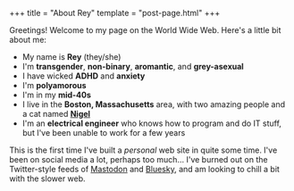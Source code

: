 +++
title = "About Rey"
template = "post-page.html"
+++

Greetings! Welcome to my page on the World Wide Web. Here's a little bit about me:

* My name is **Rey** (they/she)
* I'm **transgender**, **non-binary**, **aromantic**, and **grey-asexual**
* I have wicked **ADHD** and **anxiety**
* I'm **polyamorous**
* I'm in my **mid-40s**
* I live in the **Boston, Massachusetts** area, with two amazing people and a cat named [**Nigel**](/tags/nigel)
* I'm an **electrical engineer** who knows how to program and do IT stuff, but I've been unable to work for a few years

This is the first time I've built a *personal* web site in quite some time. I've been on social media a lot, perhaps too much... I've burned out on the Twitter-style feeds of [Mastodon](https://joinmastodon.org/) and [Bluesky](https://bsky.app/), and am looking to chill a bit with the slower web.
